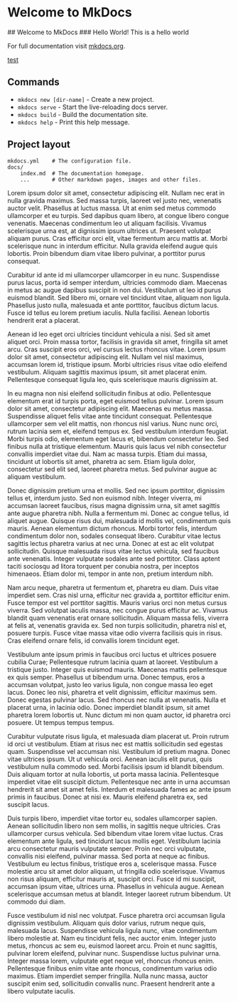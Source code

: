 # Welcome to MkDocs

<div markdown="1" class="sidebar">
## Welcome to MkDocs
### Hello World!
This is a hello world
</div>

For full documentation visit [mkdocs.org](https://mkdocs.org).

[test](test.md)

## Commands

* `mkdocs new [dir-name]` - Create a new project.
* `mkdocs serve` - Start the live-reloading docs server.
* `mkdocs build` - Build the documentation site.
* `mkdocs help` - Print this help message.

## Project layout

    mkdocs.yml    # The configuration file.
    docs/
        index.md  # The documentation homepage.
        ...       # Other markdown pages, images and other files.

Lorem ipsum dolor sit amet, consectetur adipiscing elit. Nullam nec erat in nulla gravida maximus. Sed massa turpis, laoreet vel justo nec, venenatis auctor velit. Phasellus at luctus massa. Ut at enim sed metus commodo ullamcorper et eu turpis. Sed dapibus quam libero, at congue libero congue venenatis. Maecenas condimentum leo ut aliquam facilisis. Vivamus scelerisque urna est, at dignissim ipsum ultrices ut. Praesent volutpat aliquam purus. Cras efficitur orci elit, vitae fermentum arcu mattis at. Morbi scelerisque nunc in interdum efficitur. Nulla gravida eleifend augue quis lobortis. Proin bibendum diam vitae libero pulvinar, a porttitor purus consequat.

Curabitur id ante id mi ullamcorper ullamcorper in eu nunc. Suspendisse purus lacus, porta id semper interdum, ultricies commodo diam. Maecenas in metus ac augue dapibus suscipit in non dui. Vestibulum ut leo id purus euismod blandit. Sed libero mi, ornare vel tincidunt vitae, aliquam non ligula. Phasellus justo nulla, malesuada et ante porttitor, faucibus dictum lacus. Fusce id tellus eu lorem pretium iaculis. Nulla facilisi. Aenean lobortis hendrerit erat a placerat.

Aenean id leo eget orci ultricies tincidunt vehicula a nisi. Sed sit amet aliquet orci. Proin massa tortor, facilisis in gravida sit amet, fringilla sit amet arcu. Cras suscipit eros orci, vel cursus lectus rhoncus vitae. Lorem ipsum dolor sit amet, consectetur adipiscing elit. Nullam vel nisl maximus, accumsan lorem id, tristique ipsum. Morbi ultricies risus vitae odio eleifend vestibulum. Aliquam sagittis maximus ipsum, sit amet placerat enim. Pellentesque consequat ligula leo, quis scelerisque mauris dignissim at.

In eu magna non nisi eleifend sollicitudin finibus at odio. Pellentesque elementum erat id turpis porta, eget euismod tellus pulvinar. Lorem ipsum dolor sit amet, consectetur adipiscing elit. Maecenas eu metus massa. Suspendisse aliquet felis vitae ante tincidunt consequat. Pellentesque ullamcorper sem vel elit mattis, non rhoncus nisl varius. Nunc nunc orci, rutrum lacinia sem et, eleifend tempus ex. Sed vestibulum interdum feugiat. Morbi turpis odio, elementum eget lacus et, bibendum consectetur leo. Sed finibus nulla at tristique elementum. Mauris quis lacus vel nibh consectetur convallis imperdiet vitae dui. Nam ac massa turpis. Etiam dui massa, tincidunt ut lobortis sit amet, pharetra ac sem. Etiam ligula dolor, consectetur sed elit sed, laoreet pharetra metus. Sed pulvinar augue ac aliquam vestibulum.

Donec dignissim pretium urna et mollis. Sed nec ipsum porttitor, dignissim tellus et, interdum justo. Sed non euismod nibh. Integer viverra, mi accumsan laoreet faucibus, risus magna dignissim urna, sit amet sagittis ante augue pharetra nibh. Nulla a fermentum mi. Donec ac congue tellus, id aliquet augue. Quisque risus dui, malesuada id mollis vel, condimentum quis mauris. Aenean elementum dictum rhoncus. Morbi tortor felis, interdum condimentum dolor non, sodales consequat libero. Curabitur vitae lectus sagittis lectus pharetra varius at nec urna. Donec at est ac elit volutpat sollicitudin. Quisque malesuada risus vitae lectus vehicula, sed faucibus ante venenatis. Integer vulputate sodales ante sed porttitor. Class aptent taciti sociosqu ad litora torquent per conubia nostra, per inceptos himenaeos. Etiam dolor mi, tempor in ante non, pretium interdum nibh.

Nam arcu neque, pharetra ut fermentum et, pharetra eu diam. Duis vitae imperdiet sem. Cras nisl urna, efficitur nec gravida a, porttitor efficitur enim. Fusce tempor est vel porttitor sagittis. Mauris varius orci non metus cursus viverra. Sed volutpat iaculis massa, nec congue purus efficitur ac. Vivamus blandit quam venenatis erat ornare sollicitudin. Aliquam massa felis, viverra at felis at, venenatis gravida ex. Sed non turpis sollicitudin, pharetra nisl et, posuere turpis. Fusce vitae massa vitae odio viverra facilisis quis in risus. Cras eleifend ornare felis, id convallis lorem tincidunt eget.

Vestibulum ante ipsum primis in faucibus orci luctus et ultrices posuere cubilia Curae; Pellentesque rutrum lacinia quam at laoreet. Vestibulum a tristique justo. Integer quis euismod mauris. Maecenas mattis pellentesque ex quis semper. Phasellus ut bibendum urna. Donec tempus, eros a accumsan volutpat, justo leo varius ligula, non congue massa leo eget lacus. Donec leo nisi, pharetra et velit dignissim, efficitur maximus sem. Donec egestas pulvinar lacus. Sed rhoncus nec nulla at venenatis. Nulla et placerat urna, in lacinia odio. Donec imperdiet blandit ipsum, sit amet pharetra lorem lobortis ut. Nunc dictum mi non quam auctor, id pharetra orci posuere. Ut tempus tempus tempus.

Curabitur vulputate risus ligula, et malesuada diam placerat ut. Proin rutrum id orci ut vestibulum. Etiam at risus nec est mattis sollicitudin sed egestas quam. Suspendisse vel accumsan nisi. Vestibulum id pretium magna. Donec vitae ultrices ipsum. Ut ut vehicula orci. Aenean iaculis elit purus, quis vestibulum nulla commodo sed. Morbi facilisis ipsum id blandit bibendum. Duis aliquam tortor at nulla lobortis, ut porta massa lacinia. Pellentesque imperdiet vitae elit suscipit dictum. Pellentesque nec ante in urna accumsan hendrerit sit amet sit amet felis. Interdum et malesuada fames ac ante ipsum primis in faucibus. Donec at nisi ex. Mauris eleifend pharetra ex, sed suscipit lacus.

Duis turpis libero, imperdiet vitae tortor eu, sodales ullamcorper sapien. Aenean sollicitudin libero non sem mollis, in sagittis neque ultricies. Cras ullamcorper cursus vehicula. Sed bibendum vitae lorem vitae luctus. Cras elementum ante ligula, sed tincidunt lacus mollis eget. Vestibulum lacinia arcu consectetur mauris vulputate semper. Proin nec orci vulputate, convallis nisi eleifend, pulvinar massa. Sed porta at neque ac finibus. Vestibulum eu lectus finibus, tristique eros a, scelerisque massa. Fusce molestie arcu sit amet dolor aliquam, ut fringilla odio scelerisque. Vivamus non risus aliquam, efficitur mauris at, suscipit orci. Fusce id mi suscipit, accumsan ipsum vitae, ultrices urna. Phasellus in vehicula augue. Aenean scelerisque accumsan metus at blandit. Integer laoreet rutrum bibendum. Ut commodo dui diam.

Fusce vestibulum id nisl nec volutpat. Fusce pharetra orci accumsan ligula dignissim vestibulum. Aliquam quis dolor varius, rutrum neque quis, malesuada lacus. Suspendisse vehicula ligula nunc, vitae condimentum libero molestie at. Nam eu tincidunt felis, nec auctor enim. Integer justo metus, rhoncus ac sem eu, euismod laoreet arcu. Proin et nunc sagittis, pulvinar lorem eleifend, pulvinar nunc. Suspendisse luctus pulvinar urna. Integer massa lorem, vulputate eget neque vel, rhoncus rhoncus enim. Pellentesque finibus enim vitae ante rhoncus, condimentum varius odio maximus. Etiam imperdiet semper fringilla. Nulla nunc massa, auctor suscipit enim sed, sollicitudin convallis nunc. Praesent hendrerit ante a libero vulputate iaculis.
